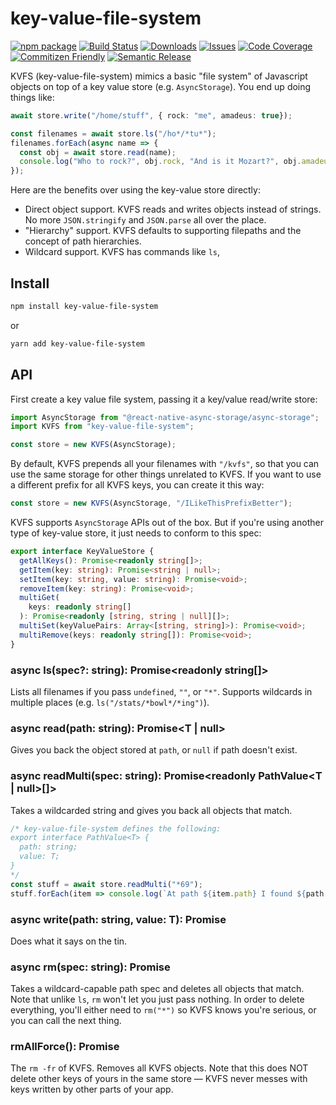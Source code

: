 # key-value-file-system

[![npm package][npm-img]][npm-url]
[![Build Status][build-img]][build-url]
[![Downloads][downloads-img]][downloads-url]
[![Issues][issues-img]][issues-url]
[![Code Coverage][codecov-img]][codecov-url]
[![Commitizen Friendly][commitizen-img]][commitizen-url]
[![Semantic Release][semantic-release-img]][semantic-release-url]

KVFS (key-value-file-system) mimics a basic "file system" of Javascript objects on top of a key value store (e.g. `AsyncStorage`). You end up doing things like:

```Typescript
await store.write("/home/stuff", { rock: "me", amadeus: true});

const filenames = await store.ls("/ho*/*tu*");
filenames.forEach(async name => {
  const obj = await store.read(name);
  console.log("Who to rock?", obj.rock, "And is it Mozart?", obj.amadeus);
});
```

Here are the benefits over using the key-value store directly:
* Direct object support. KVFS reads and writes objects instead of strings. No more `JSON.stringify` and `JSON.parse` all over the place.
* "Hierarchy" support. KVFS defaults to supporting filepaths and the concept of path hierarchies.
* Wildcard support. KVFS has commands like `ls`, 

## Install

```bash
npm install key-value-file-system
```
or
```bash
yarn add key-value-file-system
```

## API

First create a key value file system, passing it a key/value read/write store:

```Typescript
import AsyncStorage from "@react-native-async-storage/async-storage";
import KVFS from "key-value-file-system";

const store = new KVFS(AsyncStorage);
```

By default, KVFS prepends all your filenames with `"/kvfs"`, so that you can use the same storage for other things unrelated to KVFS. If you want to use a different prefix for all KVFS keys, you can create it this way:

```Typescript
const store = new KVFS(AsyncStorage, "/ILikeThisPrefixBetter");
```

KVFS supports `AsyncStorage` APIs out of the box. But if you're using another type of key-value store, it just needs to conform to this spec:

```Typescript
export interface KeyValueStore {
  getAllKeys(): Promise<readonly string[]>;
  getItem(key: string): Promise<string | null>;
  setItem(key: string, value: string): Promise<void>;
  removeItem(key: string): Promise<void>;
  multiGet(
    keys: readonly string[]
  ): Promise<readonly [string, string | null][]>;
  multiSet(keyValuePairs: Array<[string, string]>): Promise<void>;
  multiRemove(keys: readonly string[]): Promise<void>;
}
```

### async ls(spec?: string): Promise<readonly string[]>
Lists all filenames if you pass `undefined`, `""`, or `"*"`. Supports wildcards in multiple places (e.g. `ls("/stats/*bowl*/*ing")`).

### async read<T>(path: string): Promise<T | null>

Gives you back the object stored at `path`, or `null` if path doesn't exist.

### async readMulti<T>(spec: string): Promise<readonly PathValue<T | null>[]>

Takes a wildcarded string and gives you back all objects that match.

```Typescript
/* key-value-file-system defines the following:
export interface PathValue<T> {
  path: string;
  value: T;
}
*/
const stuff = await store.readMulti("*69");
stuff.forEach(item => console.log(`At path ${item.path} I found ${path.value}`));
```

### async write<T>(path: string, value: T): Promise<void>

Does what it says on the tin.

### async rm(spec: string): Promise<void>

Takes a wildcard-capable path spec and deletes all objects that match. Note that unlike `ls`, `rm` won't let you just pass nothing. In order to delete everything, you'll either need to `rm("*")` so KVFS knows you're serious, or you can call the next thing.

### rmAllForce(): Promise<void>

The `rm -fr` of KVFS. Removes all KVFS objects. Note that this does NOT delete other keys of yours in the same store — KVFS never messes with keys written by other parts of your app. 


[build-img]:https://github.com/fivecar/key-value-file-system/actions/workflows/release.yml/badge.svg
[build-url]:https://github.com/fivecar/key-value-file-system/actions/workflows/release.yml
[downloads-img]:https://img.shields.io/npm/dt/key-value-file-system
[downloads-url]:https://www.npmtrends.com/key-value-file-system
[npm-img]:https://img.shields.io/npm/v/key-value-file-system
[npm-url]:https://www.npmjs.com/package/key-value-file-system
[issues-img]:https://img.shields.io/github/issues/fivecar/key-value-file-system
[issues-url]:https://github.com/fivecar/key-value-file-system/issues
[codecov-img]:https://codecov.io/gh/fivecar/key-value-file-system/branch/main/graph/badge.svg
[codecov-url]:https://codecov.io/gh/fivecar/key-value-file-system
[semantic-release-img]:https://img.shields.io/badge/%20%20%F0%9F%93%A6%F0%9F%9A%80-semantic--release-e10079.svg
[semantic-release-url]:https://github.com/semantic-release/semantic-release
[commitizen-img]:https://img.shields.io/badge/commitizen-friendly-brightgreen.svg
[commitizen-url]:http://commitizen.github.io/cz-cli/
